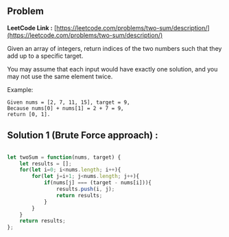 ## Problem

**LeetCode Link :** [https://leetcode.com/problems/two-sum/description/](https://leetcode.com/problems/two-sum/description/)

Given an array of integers, return indices of the two numbers such that they add up to a specific target.

You may assume that each input would have exactly one solution, and you may not use the same element twice.

Example:
```
Given nums = [2, 7, 11, 15], target = 9,
Because nums[0] + nums[1] = 2 + 7 = 9,
return [0, 1].
```


## Solution 1 (Brute Force approach) : 

```javascript

let twoSum = function(nums, target) {
    let results = [];
    for(let i=0; i<nums.length; i++){
        for(let j=i+1; j<nums.length; j++){
            if(nums[j] === (target - nums[i])){
                results.push(i, j);
                return results;
            }
        }
    }
    return results;
};


```
